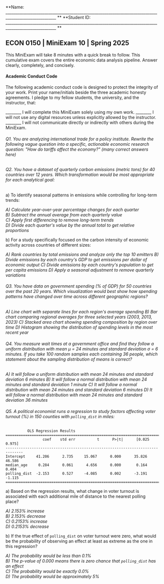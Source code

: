 **Name: ________________________________________________________________________________________________________ **                          **Student ID: ________________________________________________________________________________________________________ **

## ECON 0150 | MiniExam 10 | Spring 2025

This MiniExam will take 8 minutes with a quick break to follow. This cumulative exam covers the entire economic data analysis pipeline. Answer clearly, completely, and concisely.

#### Academic Conduct Code

The following academic conduct code is designed to protect the integrity of your work. Print your name/initials beside the three academic honesty agreements. I pledge to my fellow students, the university, and the instructor, that:

________ I will complete this MiniExam solely using my own work.
________ I will not use any digital resources unless explicitly allowed by the instructor.
________ I will not communicate directly or indirectly with others during the MiniExam.













###### Q1. You are analyzing international trade for a policy institute. Rewrite the following vague question into a specific, actionable economic research question: "How do tariffs affect the economy?" *(many correct answers here)*



###### Q2. You have a dataset of quarterly carbon emissions (metric tons) for 40 countries over 12 years. Which transformation would be most appropriate for each analytical goal:

a) To identify seasonal patterns in emissions while controlling for long-term trends:

*A) Calculate year-over-year percentage changes for each quarter  
B) Subtract the annual average from each quarterly value  
C) Apply first differencing to remove long-term trends  
D) Divide each quarter's value by the annual total to get relative proportions*  

b) For a study specifically focused on the carbon intensity of economic activity across countries of different sizes:

*A) Rank countries by total emissions and analyze only the top 10 emitters
B) Divide emissions by each country's GDP to get emissions per dollar of economic output
C) Divide emissions by each country's population to get per capita emissions 
D) Apply a seasonal adjustment to remove quarterly variations*

###### Q3. You have data on government spending (% of GDP) for 50 countries over the past 20 years. Which visualization would best show how spending patterns have changed over time across different geographic regions?

*A) Line chart with separate lines for each region's average spending
B) Bar chart comparing regional averages for three selected years (2003, 2013, 2023)
C) Stacked area chart showing spending composition by region over time
D) Histogram showing the distribution of spending levels in the most recent year* 

###### Q4. You measure wait times at a government office and find they follow a uniform distribution with mean μ = 24 minutes and standard deviation σ = 6 minutes. If you take 100 random samples each containing 36 people, which statement about the sampling distribution of means is correct?

*A) It will follow a uniform distribution with mean 24 minutes and standard deviation 6 minutes
B) It will follow a normal distribution with mean 24 minutes and standard deviation 1 minute
C) It will follow a normal distribution with mean 24 minutes and standard deviation 6 minutes
D) It will follow a normal distribution with mean 24 minutes and standard deviation 36 minutes*

###### Q5. A political economist runs a regression to study factors affecting voter turnout (%) in 150 counties with `polling_dist` in miles:

```
          OLS Regression Results                            
==============================================================================
                 coef    std err          t      P>|t|      [0.025      0.975]
------------------------------------------------------------------------------
Intercept     41.206      2.735     15.067      0.000      35.826      46.586
median_age     0.284      0.061      4.656      0.000       0.164       0.404
polling_dist  -2.153      0.527     -4.085      0.002      -3.191      -1.115
==============================================================================
```

a) Based on the regression results, what change in voter turnout is associated with each additional mile of distance to the nearest polling place?

*A) 2.153% increase  
B) 2.153% decrease  
C) 0.2153% increase  
D) 0.2153% decrease*  

b) If the true effect of `polling_dist` on voter turnout were zero, what would be the probability of observing an effect at least as extreme as the one in this regression?

*A) The probability would be less than 0.1%  
B) The p-value of 0.000 means there is zero chance that `polling_dist` has an effect  
C) The probability would be exactly 0.0%  
D) The probability would be approximately 5%*
